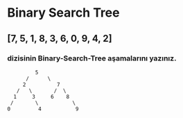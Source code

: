 # Binary Search Tree

## [7, 5, 1, 8, 3, 6, 0, 9, 4, 2]

### dizisinin Binary-Search-Tree aşamalarını yazınız.

```
         5
      /      \
     2          7
   /   \       /  \
  1     3     6    8
 /       \           \
0         4           9
```
